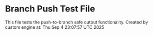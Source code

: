 # Branch Push Test File
This file tests the push-to-branch safe output functionality.
Created by custom engine at: Thu Sep  4 23:07:57 UTC 2025
